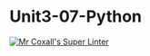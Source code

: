 # Unit3-07-Python
[![Mr Coxall's Super Linter](https://github.com/ICS3U-C-Programming-P-T/Unit3-07-Python/workflows/Mr%20Coxall's%20Super%20Linter/badge.svg)](https://github.com/ICS3U-C-Programming-P-T/Unit3-07-Python/actions/)
